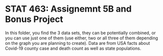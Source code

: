 # STAT 463: Assignemnt 5B and Bonus Project

In this folder, you find the 3 data sets, they can be potentially combined, or you can use just one of them (use either, two or all three of them depending on the graph you are planning to create). Data are from USA facts about Covid-19 county case and death count as well as state populations. 
